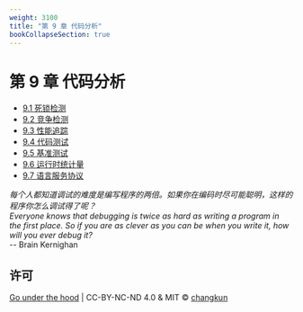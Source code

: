 ```yaml
---
weight: 3100
title: "第 9 章 代码分析"
bookCollapseSection: true
---
```


# 第 9 章 代码分析

- [9.1 死锁检测](./deadlock.md)
- [9.2 竞争检测](./race.md)
- [9.3 性能追踪](./trace.md)
- [9.4 代码测试](./testing.md)
- [9.5 基准测试](./perf.md)
- [9.6 运行时统计量](./metric.md)
- [9.7 语言服务协议](./gopls.md)

<div class="quote">
<i class="quote-mark fas fa-thumbtack"></i>
<I>
每个人都知道调试的难度是编写程序的两倍。如果你在编码时尽可能聪明，这样的程序你怎么调试得了呢？
</I></br>
<I>
Everyone knows that debugging is twice as hard as writing a program in the first place. So if you are as clever as you can be when you write it, how will you ever debug it?
</I></br>
<div class="quote-right">
-- Brain Kernighan
</div>
</div>

## 许可

[Go under the hood](https://github.com/golang-design/under-the-hood) | CC-BY-NC-ND 4.0 & MIT &copy; [changkun](https://changkun.de)